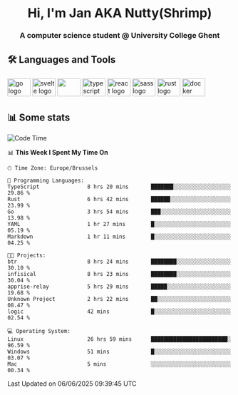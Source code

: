 <h1 align="center">Hi, I'm Jan AKA Nutty(Shrimp)</h1>
<h3 align="center">A computer science student @ University College Ghent</h3>

<h2 align="left">🛠️ Languages and Tools</h2>

###

<div align="left">
  <img src="https://cdn.jsdelivr.net/gh/devicons/devicon/icons/go/go-original.svg" height="40" width="52" alt="go logo"  />
  <img src="https://cdn.jsdelivr.net/gh/devicons/devicon@latest/icons/svelte/svelte-original.svg"  height="40" width="52" alt="svelte logo" />
  <img src="https://cdn.jsdelivr.net/gh/devicons/devicon@latest/icons/tailwindcss/tailwindcss-original.svg" height="40" width="52" />
  <img src="https://cdn.jsdelivr.net/gh/devicons/devicon/icons/typescript/typescript-original.svg" height="40" width="52" alt="typescript logo"  />
  <img src="https://cdn.jsdelivr.net/gh/devicons/devicon/icons/react/react-original.svg" height="40" width="52" alt="react logo"  />
  <img src="https://cdn.jsdelivr.net/gh/devicons/devicon/icons/sass/sass-original.svg" height="40" width="52" alt="sass logo"  />
  <img src="https://cdn.jsdelivr.net/gh/devicons/devicon@latest/icons/rust/rust-original.svg" height="40" width="52" alt="rust logo" />
  <img src="https://cdn.jsdelivr.net/gh/devicons/devicon/icons/docker/docker-original.svg" height="40" width="52" alt="docker logo"  />
</div>

<h2>📊 Some stats</h2>

<!--START_SECTION:waka-->
![Code Time](http://img.shields.io/badge/Code%20Time-6%2C031%20hrs%2051%20mins-blue)

📊 **This Week I Spent My Time On** 

```text
🕑︎ Time Zone: Europe/Brussels

💬 Programming Languages: 
TypeScript               8 hrs 20 mins       ███████░░░░░░░░░░░░░░░░░░   29.86 % 
Rust                     6 hrs 42 mins       ██████░░░░░░░░░░░░░░░░░░░   23.99 % 
Go                       3 hrs 54 mins       ███░░░░░░░░░░░░░░░░░░░░░░   13.98 % 
YAML                     1 hr 27 mins        █░░░░░░░░░░░░░░░░░░░░░░░░   05.19 % 
Markdown                 1 hr 11 mins        █░░░░░░░░░░░░░░░░░░░░░░░░   04.25 % 

🐱‍💻 Projects: 
btr                      8 hrs 24 mins       ████████░░░░░░░░░░░░░░░░░   30.10 % 
infisical                8 hrs 23 mins       ████████░░░░░░░░░░░░░░░░░   30.04 % 
apprise-relay            5 hrs 29 mins       █████░░░░░░░░░░░░░░░░░░░░   19.68 % 
Unknown Project          2 hrs 22 mins       ██░░░░░░░░░░░░░░░░░░░░░░░   08.47 % 
logic                    42 mins             █░░░░░░░░░░░░░░░░░░░░░░░░   02.54 % 

💻 Operating System: 
Linux                    26 hrs 59 mins      ████████████████████████░   96.59 % 
Windows                  51 mins             █░░░░░░░░░░░░░░░░░░░░░░░░   03.07 % 
Mac                      5 mins              ░░░░░░░░░░░░░░░░░░░░░░░░░   00.34 % 
```


 Last Updated on 06/06/2025 09:39:45 UTC
<!--END_SECTION:waka-->
